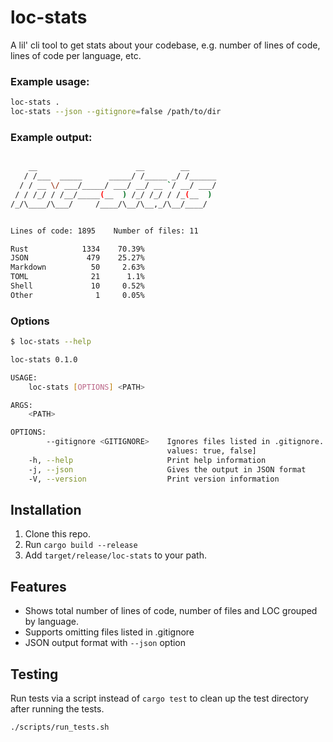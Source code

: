 # loc-stats

A lil' cli tool to get stats about your codebase, e.g. number of lines of code, lines of code per language, etc.

### Example usage:

```bash
loc-stats .
loc-stats --json --gitignore=false /path/to/dir
```

### Example output:

```bash

    __                      __        __
   / /___  _____      _____/ /_____ _/ /______
  / / __ \/ ___/_____/ ___/ __/ __ `/ __/ ___/
 / / /_/ / /__/_____(__  ) /_/ /_/ / /_(__  )
/_/\____/\___/     /____/\__/\__,_/\__/____/


Lines of code: 1895    Number of files: 11

Rust            1334    70.39%
JSON             479    25.27%
Markdown          50     2.63%
TOML              21      1.1%
Shell             10     0.52%
Other              1     0.05%
```

### Options

```bash
$ loc-stats --help

loc-stats 0.1.0

USAGE:
    loc-stats [OPTIONS] <PATH>

ARGS:
    <PATH>

OPTIONS:
        --gitignore <GITIGNORE>    Ignores files listed in .gitignore. Defaults to true [possible
                                   values: true, false]
    -h, --help                     Print help information
    -j, --json                     Gives the output in JSON format
    -V, --version                  Print version information
```

## Installation

1. Clone this repo.
2. Run `cargo build --release`
3. Add `target/release/loc-stats` to your path.

## Features

- Shows total number of lines of code, number of files and LOC grouped by language.
- Supports omitting files listed in .gitignore
- JSON output format with `--json` option

## Testing

Run tests via a script instead of `cargo test` to clean up the test directory after running the tests.

```bash
./scripts/run_tests.sh
```
